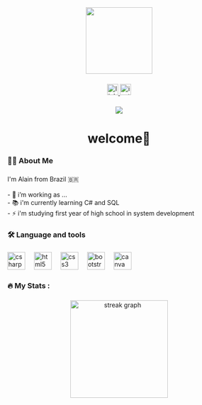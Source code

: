 <div align="center">
  <img height="150" src="http://w2.wallls.com/uploads/high-thumbnail/201601/28/52476.jpg"  />
</div>

###

<div align="center">
  <a href="https://www.linkedin.com/in/alain-claus-43b013304/" target="_blank">
    <img src="https://img.shields.io/static/v1?message=LinkedIn&logo=linkedin&label=&color=0077B5&logoColor=white&labelColor=&style=for-the-badge" height="25" alt="linkedin logo"  />
  </a>
  <a href="https://www.instagram.com/alainclaus0/" target="_blank">
    <img src="https://img.shields.io/static/v1?message=Instagram&logo=instagram&label=&color=E4405F&logoColor=white&labelColor=&style=for-the-badge" height="25" alt="instagram logo"  />
  </a>
</div>

###

<div align="center">
  <img src="https://visitor-badge.laobi.icu/badge?page_id=cocafullgas.cocafullgas&"  />
</div>

###

<h1 align="center" color="green">welcome👋</h1>

###

<h3 align="left">👩‍💻  About Me</h3>

###

<p align="left">I'm Alain from Brazil 🇧🇷<br><br>- 🔭 i’m working as ...<br>- 📚 i'm currently learning C# and SQL<br>- ⚡ i'm studying first year of high school in system development</p>

###

<h3 align="left">🛠 Language and tools</h3>

###

<div align="left">
  <img src="https://cdn.jsdelivr.net/gh/devicons/devicon/icons/csharp/csharp-original.svg" height="40" alt="csharp logo"  />
  <img width="12" />
  <img src="https://cdn.jsdelivr.net/gh/devicons/devicon/icons/html5/html5-original.svg" height="40" alt="html5 logo"  />
  <img width="12" />
  <img src="https://cdn.jsdelivr.net/gh/devicons/devicon/icons/css3/css3-original.svg" height="40" alt="css3 logo"  />
  <img width="12" />
  <img src="https://cdn.jsdelivr.net/gh/devicons/devicon/icons/bootstrap/bootstrap-original.svg" height="40" alt="bootstrap logo"  />
  <img width="12" />
  <img src="https://cdn.jsdelivr.net/gh/devicons/devicon/icons/canva/canva-original.svg" height="40" alt="canva logo"  />
</div>

###

<h3 align="left">🔥   My Stats :</h3>

###

<div align="center">
  <img src="https://streak-stats.demolab.com?user=cocafullgas&locale=en&mode=daily&theme=dark&hide_border=false&border_radius=5&order=3" height="220" alt="streak graph"  />
</div>

###
